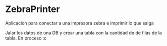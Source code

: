 # ZebraPrinter
Aplicaciòn para conectar a una impresora zebra e imprimir lo que salga



Jalar los datos de una DB y crear una tabla con la cantidad de de filas de la tabla. En proceso :c 
 
